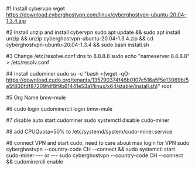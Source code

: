 #1 Install cybervpn
wget https://download.cyberghostvpn.com/linux/cyberghostvpn-ubuntu-20.04-1.3.4.zip

#2 Install unzip and install cybervpn
sudo apt update && sudo apt install unzip && unzip cyberghostvpn-ubuntu-20.04-1.3.4.zip && cd cyberghostvpn-ubuntu-20.04-1.3.4 && sudo bash install.sh

#3 Change /etc/resolve.conf dns to 8.8.8.8
sudo echo "nameserver 8.8.8.8" > /etc/resolv.conf

#4 Install cudominer
sudo su -c "bash <(wget -qO- https://download.cudo.org/tenants/135790374f46b0107c516a5f5e13069b/5e5f800fdf87209fdf8f9b61441e53a1/linux/x64/stable/install.sh)" root

#5 Org Name
bmw-mule

#6 cudo login
cudominercli login bmw-mule

#7 disable auto start cudominer
sudo systemctl disable cudo-miner

#8 add CPUQuota=50% to /etc/systemd/system/cudo-miner.service

#8 connect VPN and start cudo, need to care about max login for VPN
sudo cyberghostvpn --country-code CH --connect && sudo systemctl start cudo-miner
--- or ---
sudo cyberghostvpn --country-code CH --connect && cudominercli enable

